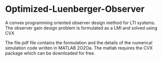 # Optimized-Luenberger-Observer
A convex programming oriented observer design method for LTI systems. The observer gain design problem is formulated as a LMI and solved using CVX

The file pdf file contains the formulation and the details of the numerical simulation code wriiten in MATLAB 2O2Oa.
The matlab requires the CVX package which can be downloaded for free.
